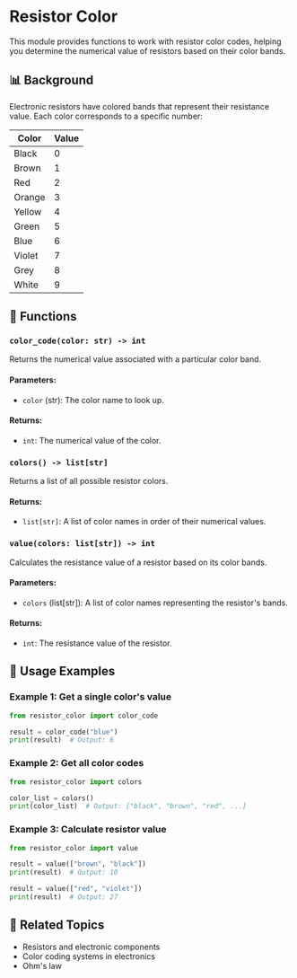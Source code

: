 # Resistor Color

This module provides functions to work with resistor color codes, helping you determine the numerical value of resistors based on their color bands.

## 📊 Background

Electronic resistors have colored bands that represent their resistance value. Each color corresponds to a specific number:

| Color  | Value |
|--------|-------|
| Black  | 0     |
| Brown  | 1     |
| Red    | 2     |
| Orange | 3     |
| Yellow | 4     |
| Green  | 5     |
| Blue   | 6     |
| Violet | 7     |
| Grey   | 8     |
| White  | 9     |

## 📝 Functions

### `color_code(color: str) -> int`
Returns the numerical value associated with a particular color band.

#### Parameters:
- `color` (str): The color name to look up.

#### Returns:
- `int`: The numerical value of the color.

### `colors() -> list[str]`
Returns a list of all possible resistor colors.

#### Returns:
- `list[str]`: A list of color names in order of their numerical values.

### `value(colors: list[str]) -> int`
Calculates the resistance value of a resistor based on its color bands.

#### Parameters:
- `colors` (list[str]): A list of color names representing the resistor's bands.

#### Returns:
- `int`: The resistance value of the resistor.

## 🚀 Usage Examples

### Example 1: Get a single color's value
```python
from resistor_color import color_code

result = color_code("blue")
print(result)  # Output: 6
```

### Example 2: Get all color codes
```python
from resistor_color import colors

color_list = colors()
print(color_list)  # Output: ["black", "brown", "red", ...]
```

### Example 3: Calculate resistor value
```python
from resistor_color import value

result = value(["brown", "black"])
print(result)  # Output: 10

result = value(["red", "violet"])
print(result)  # Output: 27
```

## 🔗 Related Topics
- Resistors and electronic components
- Color coding systems in electronics
- Ohm's law
